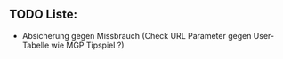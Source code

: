 ## TODO Liste:
-	Absicherung gegen Missbrauch (Check URL Parameter gegen User-Tabelle wie MGP Tipspiel ?)
